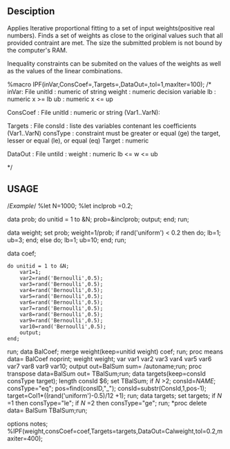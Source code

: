 ## Desciption  
Applies Iterative proportional fitting to a set of input weights(positive real numbers).
Finds a set of weights as close to the original values such that all provided contraint are met.
The size the submitted problem is not bound by the computer's RAM.

Inequality constraints can be submited on the values of the weights as well as the values of the linear combinations.

%macro IPF(inVar,ConsCoef=,Targets=,DataOut=,tol=1,maxIter=100);
/*
inVar: File
    unitId      : numeric of string
    weight      : numeric decision variable
	lb			: numeric x >= lb
	ub			: numeric x <= up

ConsCoef : File
    unitId      : numeric or string
    (Var1..VarN):

Targets : File
    consId    	: liste des variables contenant les coefficients (Var1..VarN)
	consType	: constraint must be greater or equal (ge) the target, lesser or equal (le), or equal (eq)
    Target      : numeric

DataOut : File
    untiId      :
    weight		: numeric lb <=	w <= ub

*/

## USAGE 

/*Example*/
%let N=1000;
%let inclprob =0.2;

data prob;
	do unitid = 1 to &N;
		prob=&inclprob;
		output;
	end;
run;

data weight;
	set prob;
	weight=1/prob;
	if rand('uniform') < 0.2 then do;
		lb=1;
		ub=3;
	end;
	else do;
		lb=1;
		ub=10;
	end;
run;

data coef;

	do unitid = 1 to &N;
		var1=1;
		var2=rand('Bernoulli',0.5);
		var3=rand('Bernoulli',0.5);
		var4=rand('Bernoulli',0.5);
		var5=rand('Bernoulli',0.5);
		var6=rand('Bernoulli',0.5);
		var7=rand('Bernoulli',0.5);
		var8=rand('Bernoulli',0.5);
		var9=rand('Bernoulli',0.5);
		var10=rand('Bernoulli',0.5);
		output; 
	end;
run;
data BalCoef;
	merge weight(keep=unitid weight) coef;
run;
proc means data= BalCoef noprint; weight weight; var var1 var2 var3 var4 var5 var6 var7 var8 var9 var10; output out=BalSum sum= /autoname;run;
proc transpose data=BalSum out= TBalSum;run;
data targets(keep=consId consType target);
	length consId $6;
	set TBalSum;
	if _N_ >2;
	consId=_NAME_;
	consType="eq";
	pos=find(consID,"_");
	consId=substr(ConsId,1,pos-1);
	target=Col1*((rand('uniform')-0.5)/12 +1);
run;
data targets;
	set targets;
	if _N_ =1 then consType="le";
	if _N_ =2 then consType="ge";
run;
*proc delete data= BalSum TBalSum;run;

options notes;
%IPF(weight,consCoef=coef,Targets=targets,DataOut=Calweight,tol=0.2,maxiter=400);
